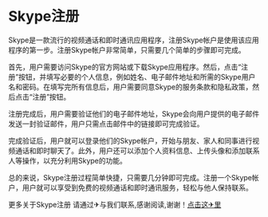 # Skype注册

Skype是一款流行的视频通话和即时通讯应用程序，注册Skype帐户是使用该应用程序的第一步。注册Skype帐户非常简单，只需要几个简单的步骤即可完成。

首先，用户需要访问Skype的官方网站或下载Skype应用程序。然后，点击“注册”按钮，并填写必要的个人信息，例如姓名、电子邮件地址和所需的Skype用户名和密码。在填写完所有信息后，用户需要同意Skype的服务条款和隐私政策，然后点击“注册”按钮。

注册完成后，用户需要验证他们的电子邮件地址，Skype会向用户提供的电子邮件发送一封验证邮件，用户只需点击邮件中的链接即可完成验证。

完成验证后，用户就可以登录他们的Skype帐户，开始与朋友、家人和同事进行视频通话和即时聊天了。此外，用户还可以添加个人资料信息、上传头像和添加联系人等操作，以充分利用Skype的功能。

总的来说，Skype注册过程简单快捷，只需要几分钟即可完成。注册一个Skype帐户，用户就可以享受到免费的视频通话和即时通讯服务，轻松与他人保持联系。

更多关于Skype注册 请通过✈与我们联系,感谢阅读,谢谢！[点击这✈里](https://t.me/pt99bot)